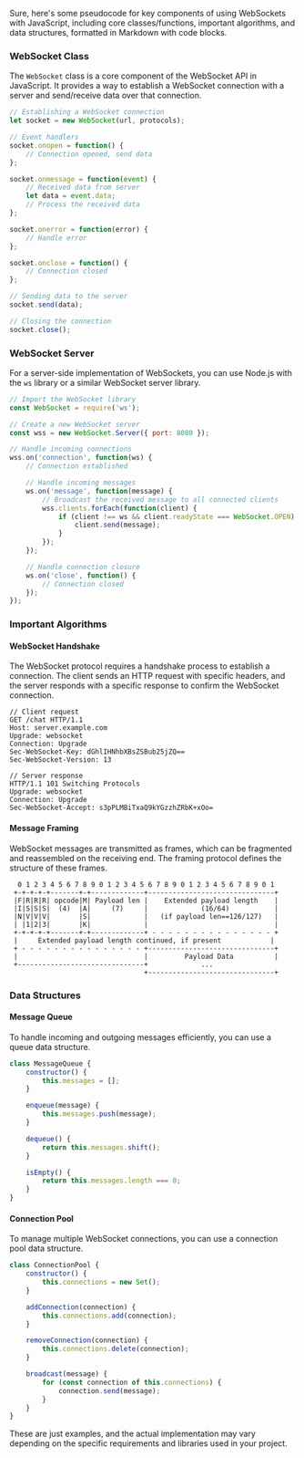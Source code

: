 Sure, here's some pseudocode for key components of using WebSockets with JavaScript, including core classes/functions, important algorithms, and data structures, formatted in Markdown with code blocks.

### WebSocket Class

The `WebSocket` class is a core component of the WebSocket API in JavaScript. It provides a way to establish a WebSocket connection with a server and send/receive data over that connection.

```javascript
// Establishing a WebSocket connection
let socket = new WebSocket(url, protocols);

// Event handlers
socket.onopen = function() {
    // Connection opened, send data
};

socket.onmessage = function(event) {
    // Received data from server
    let data = event.data;
    // Process the received data
};

socket.onerror = function(error) {
    // Handle error
};

socket.onclose = function() {
    // Connection closed
};

// Sending data to the server
socket.send(data);

// Closing the connection
socket.close();
```

### WebSocket Server

For a server-side implementation of WebSockets, you can use Node.js with the `ws` library or a similar WebSocket server library.

```javascript
// Import the WebSocket library
const WebSocket = require('ws');

// Create a new WebSocket server
const wss = new WebSocket.Server({ port: 8080 });

// Handle incoming connections
wss.on('connection', function(ws) {
    // Connection established

    // Handle incoming messages
    ws.on('message', function(message) {
        // Broadcast the received message to all connected clients
        wss.clients.forEach(function(client) {
            if (client !== ws && client.readyState === WebSocket.OPEN) {
                client.send(message);
            }
        });
    });

    // Handle connection closure
    ws.on('close', function() {
        // Connection closed
    });
});
```

### Important Algorithms

#### WebSocket Handshake

The WebSocket protocol requires a handshake process to establish a connection. The client sends an HTTP request with specific headers, and the server responds with a specific response to confirm the WebSocket connection.

```
// Client request
GET /chat HTTP/1.1
Host: server.example.com
Upgrade: websocket
Connection: Upgrade
Sec-WebSocket-Key: dGhlIHNhbXBsZSBub25jZQ==
Sec-WebSocket-Version: 13

// Server response
HTTP/1.1 101 Switching Protocols
Upgrade: websocket
Connection: Upgrade
Sec-WebSocket-Accept: s3pPLMBiTxaQ9kYGzzhZRbK+xOo=
```

#### Message Framing

WebSocket messages are transmitted as frames, which can be fragmented and reassembled on the receiving end. The framing protocol defines the structure of these frames.

```
  0 1 2 3 4 5 6 7 8 9 0 1 2 3 4 5 6 7 8 9 0 1 2 3 4 5 6 7 8 9 0 1
 +-+-+-+-+-------+-+-------------+-------------------------------+
 |F|R|R|R| opcode|M| Payload len |    Extended payload length    |
 |I|S|S|S|  (4)  |A|     (7)     |             (16/64)           |
 |N|V|V|V|       |S|             |   (if payload len==126/127)   |
 | |1|2|3|       |K|             |                               |
 +-+-+-+-+-------+-+-------------+ - - - - - - - - - - - - - - - +
 |     Extended payload length continued, if present            |
 + - - - - - - - - - - - - - - - +-------------------------------+
 |                               |         Payload Data          |
 +-------------------------------+             ...
                                 +-------------------------------+
```

### Data Structures

#### Message Queue

To handle incoming and outgoing messages efficiently, you can use a queue data structure.

```javascript
class MessageQueue {
    constructor() {
        this.messages = [];
    }

    enqueue(message) {
        this.messages.push(message);
    }

    dequeue() {
        return this.messages.shift();
    }

    isEmpty() {
        return this.messages.length === 0;
    }
}
```

#### Connection Pool

To manage multiple WebSocket connections, you can use a connection pool data structure.

```javascript
class ConnectionPool {
    constructor() {
        this.connections = new Set();
    }

    addConnection(connection) {
        this.connections.add(connection);
    }

    removeConnection(connection) {
        this.connections.delete(connection);
    }

    broadcast(message) {
        for (const connection of this.connections) {
            connection.send(message);
        }
    }
}
```

These are just examples, and the actual implementation may vary depending on the specific requirements and libraries used in your project.